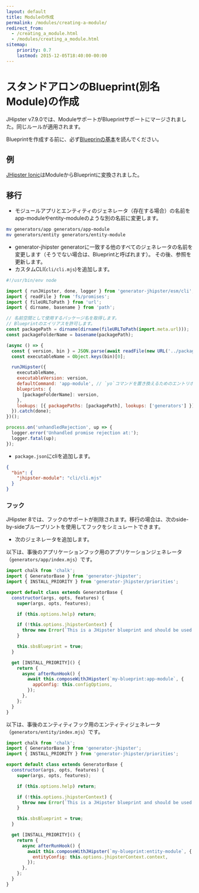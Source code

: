 ```yaml
---
layout: default
title: Moduleの作成
permalink: /modules/creating-a-module/
redirect_from:
  - /creating_a_module.html
  - /modules/creating_a_module.html
sitemap:
    priority: 0.7
    lastmod: 2015-12-05T18:40:00-00:00
---
```


# <i class="fa fa-cube"></i> スタンドアロンのBlueprint(別名Module)の作成

JHipster v7.9.0では、ModuleサポートがBlueprintサポートにマージされました。同じルールが適用されます。

Blueprintを作成する前に、必ず[Blueprinの基本](/modules/extending-and-customizing/#-blueprint-basics)を読んでください。

## 例

[JHipster Ionic](https://github.com/jhipster/generator-jhipster-ionic)はModuleからBlueprintに変換されました。

## 移行

- モジュールアプリとエンティティのジェネレータ（存在する場合）の名前をapp-moduleやentity-moduleのような別の名前に変更します。

```sh
mv generators/app generators/app-module
mv generators/entity generators/entity-module
```

- generator-jhipster generatorに一致する他のすべてのジェネレータの名前を変更します（そうでない場合は、Blueprintと呼ばれます）。
その後、参照を更新します。
- カスタムCLI(`cli/cli.mjs`)を追加します。

```javascript
#!/usr/bin/env node

import { runJHipster, done, logger } from 'generator-jhipster/esm/cli';
import { readFile } from 'fs/promises';
import { fileURLToPath } from 'url';
import { dirname, basename } from 'path';

// 名前空間として使用するパッケージ名を取得します。
// Blueprintのエイリアスを許可します。
const packagePath = dirname(dirname(fileURLToPath(import.meta.url)));
const packageFolderName = basename(packagePath);

(async () => {
  const { version, bin } = JSON.parse(await readFile(new URL('../package.json', import.meta.url)));
  const executableName = Object.keys(bin)[0];

  runJHipster({
    executableName,
    executableVersion: version,
    defaultCommand: 'app-module', // `yo`コマンドを置き換えるためのエントリポイントとして使用されるジェネレータ
    blueprints: {
      [packageFolderName]: version,
    },
    lookups: [{ packagePaths: [packagePath], lookups: ['generators'] }],
  }).catch(done);
})();

process.on('unhandledRejection', up => {
  logger.error('Unhandled promise rejection at:');
  logger.fatal(up);
});
```

- `package.json`にcliを追加します。

```json
{
  "bin": {
    "jhipster-module": "cli/cli.mjs"
  }
}
```

### フック

JHipster 8では、フックのサポートが削除されます。移行の場合は、次のside-by-sideブループリントを使用してフックをシミュレートできます。

- 次のジェネレータを追加します。

以下は、事後のアプリケーションフック用のアプリケーションジェネレータ（`generators/app/index.mjs`）です。

```javascript
import chalk from 'chalk';
import { GeneratorBase } from 'generator-jhipster';
import { INSTALL_PRIORITY } from 'generator-jhipster/priorities';

export default class extends GeneratorBase {
  constructor(args, opts, features) {
    super(args, opts, features);

    if (this.options.help) return;

    if (!this.options.jhipsterContext) {
      throw new Error(`This is a JHipster blueprint and should be used only like ${chalk.yellow('jhipster --blueprints myBlueprint')}`);
    }

    this.sbsBlueprint = true;
  }

  get [INSTALL_PRIORITY]() {
    return {
      async afterRunHook() {
        await this.composeWithJHipster(`my-blueprint:app-module`, {
          appConfig: this.configOptions,
        });
      },
    };
  }
}
```

以下は、事後のエンティティフック用のエンティティジェネレータ（`generators/entity/index.mjs`）です。

```javascript
import chalk from 'chalk';
import { GeneratorBase } from 'generator-jhipster';
import { INSTALL_PRIORITY } from 'generator-jhipster/priorities';

export default class extends GeneratorBase {
  constructor(args, opts, features) {
    super(args, opts, features);

    if (this.options.help) return;

    if (!this.options.jhipsterContext) {
      throw new Error(`This is a JHipster blueprint and should be used only like ${chalk.yellow('jhipster --blueprints myBlueprint')}`);
    }

    this.sbsBlueprint = true;
  }

  get [INSTALL_PRIORITY]() {
    return {
      async afterRunHook() {
        await this.composeWithJHipster(`my-blueprint:entity-module`, {
          entityConfig: this.options.jhipsterContext.context,
        });
      },
    };
  }
}
```
